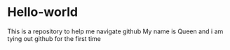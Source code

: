 # Hello-world
This is a repository to help me navigate github
My name is Queen and i am tying out github for the first time
